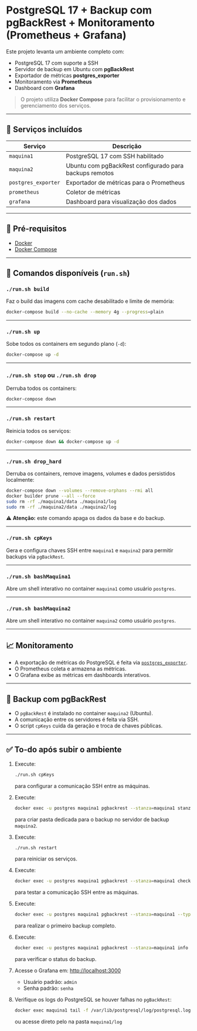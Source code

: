 
# PostgreSQL 17 + Backup com pgBackRest + Monitoramento (Prometheus + Grafana)

Este projeto levanta um ambiente completo com:

- PostgreSQL 17 com suporte a SSH
- Servidor de backup em Ubuntu com **pgBackRest**
- Exportador de métricas **postgres_exporter**
- Monitoramento via **Prometheus**
- Dashboard com **Grafana**

> O projeto utiliza **Docker Compose** para facilitar o provisionamento e gerenciamento dos serviços.

---

## 🚀 Serviços incluídos

| Serviço              | Descrição                                                    |
|----------------------|--------------------------------------------------------------|
| `maquina1`           | PostgreSQL 17 com SSH habilitado                             |
| `maquina2`           | Ubuntu com pgBackRest configurado para backups remotos       |
| `postgres_exporter`  | Exportador de métricas para o Prometheus                     |
| `prometheus`         | Coletor de métricas                                          |
| `grafana`            | Dashboard para visualização dos dados                        |

---

## 📜 Pré-requisitos

- [Docker](https://www.docker.com/)
- [Docker Compose](https://docs.docker.com/compose/)

---

## 🔧 Comandos disponíveis (`run.sh`)

### `./run.sh build`

Faz o build das imagens com cache desabilitado e limite de memória:

```bash
docker-compose build --no-cache --memory 4g --progress=plain
```

---

### `./run.sh up`

Sobe todos os containers em segundo plano (`-d`):

```bash
docker-compose up -d
```

---

### `./run.sh stop` ou `./run.sh drop`

Derruba todos os containers:

```bash
docker-compose down
```

---

### `./run.sh restart`

Reinicia todos os serviços:

```bash
docker-compose down && docker-compose up -d
```

---

### `./run.sh drop_hard`

Derruba os containers, remove imagens, volumes e dados persistidos localmente:

```bash
docker-compose down --volumes --remove-orphans --rmi all
docker builder prune --all --force
sudo rm -rf ./maquina1/data ./maquina1/log
sudo rm -rf ./maquina2/data ./maquina2/log
```

⚠️ **Atenção:** este comando apaga os dados da base e do backup.

---

### `./run.sh cpKeys`

Gera e configura chaves SSH entre `maquina1` e `maquina2` para permitir backups via `pgBackRest`.

---

### `./run.sh bashMaquina1`

Abre um shell interativo no container `maquina1` como usuário `postgres`.

---

### `./run.sh bashMaquina2`

Abre um shell interativo no container `maquina2` como usuário `postgres`.

---

## 📈 Monitoramento

* A exportação de métricas do PostgreSQL é feita via [`postgres_exporter`](https://github.com/prometheus-community/postgres_exporter).
* O Prometheus coleta e armazena as métricas.
* O Grafana exibe as métricas em dashboards interativos.

---

## 💾 Backup com pgBackRest

* O `pgBackRest` é instalado no container `maquina2` (Ubuntu).
* A comunicação entre os servidores é feita via SSH.
* O script `cpKeys` cuida da geração e troca de chaves públicas.

---

## ✅ To-do após subir o ambiente

1. Execute:

   ```bash
   ./run.sh cpKeys
   ```

   para configurar a comunicação SSH entre as máquinas.

2. Execute:

   ```bash
   docker exec -u postgres maquina1 pgbackrest --stanza=maquina1 stanza-create
   ```

   para criar pasta dedicada para o backup no servidor de backup `maquina2`.

3. Execute:

   ```bash
   ./run.sh restart
   ```

   para reiniciar os serviços.

4. Execute:

   ```bash
   docker exec -u postgres maquina1 pgbackrest --stanza=maquina1 check
   ```

   para testar a comunicação SSH entre as máquinas.

5. Execute:

   ```bash
   docker exec -u postgres maquina1 pgbackrest --stanza=maquina1 --type=full backup
   ```

   para realizar o primeiro backup completo.

6. Execute:

   ```bash
   docker exec -u postgres maquina1 pgbackrest --stanza=maquina1 info
   ```

   para verificar o status do backup.

7. Acesse o Grafana em: [http://localhost:3000](http://localhost:3000)

   * Usuário padrão: `admin`
   * Senha padrão: `senha`

8. Verifique os logs do PostgreSQL se houver falhas no `pgBackRest`:

   ```bash
   docker exec maquina1 tail -f /var/lib/postgresql/log/postgresql.log
   ```

   ou acesse direto pelo na pasta `maquina1/log`

